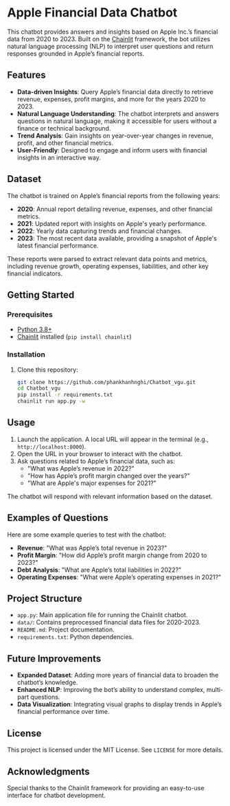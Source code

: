 # Apple Financial Data Chatbot

This chatbot provides answers and insights based on Apple Inc.’s financial data from 2020 to 2023. Built on the [Chainlit](https://www.chainlit.io/) framework, the bot utilizes natural language processing (NLP) to interpret user questions and return responses grounded in Apple’s financial reports.

## Features

- **Data-driven Insights**: Query Apple’s financial data directly to retrieve revenue, expenses, profit margins, and more for the years 2020 to 2023.
- **Natural Language Understanding**: The chatbot interprets and answers questions in natural language, making it accessible for users without a finance or technical background.
- **Trend Analysis**: Gain insights on year-over-year changes in revenue, profit, and other financial metrics.
- **User-Friendly**: Designed to engage and inform users with financial insights in an interactive way.

## Dataset

The chatbot is trained on Apple’s financial reports from the following years:
- **2020**: Annual report detailing revenue, expenses, and other financial metrics.
- **2021**: Updated report with insights on Apple's yearly performance.
- **2022**: Yearly data capturing trends and financial changes.
- **2023**: The most recent data available, providing a snapshot of Apple's latest financial performance.

These reports were parsed to extract relevant data points and metrics, including revenue growth, operating expenses, liabilities, and other key financial indicators.

## Getting Started

### Prerequisites

- [Python 3.8+](https://www.python.org/downloads/)
- [Chainlit](https://www.chainlit.io/) installed (`pip install chainlit`)

### Installation

1. Clone this repository:
   ```bash
   git clone https://github.com/phankhanhnghi/Chatbot_vgu.git
   cd Chatbot_vgu
   pip install -r requirements.txt
   chainlit run app.py -w
## Usage

1. Launch the application. A local URL will appear in the terminal (e.g., `http://localhost:8000`).
2. Open the URL in your browser to interact with the chatbot.
3. Ask questions related to Apple’s financial data, such as:
   - "What was Apple’s revenue in 2022?"
   - "How has Apple’s profit margin changed over the years?"
   - "What are Apple's major expenses for 2021?"

The chatbot will respond with relevant information based on the dataset.

## Examples of Questions

Here are some example queries to test with the chatbot:

- **Revenue**: "What was Apple’s total revenue in 2023?"
- **Profit Margin**: "How did Apple’s profit margin change from 2020 to 2023?"
- **Debt Analysis**: "What are Apple’s total liabilities in 2022?"
- **Operating Expenses**: "What were Apple’s operating expenses in 2021?"

## Project Structure

- `app.py`: Main application file for running the Chainlit chatbot.
- `data/`: Contains preprocessed financial data files for 2020-2023.
- `README.md`: Project documentation.
- `requirements.txt`: Python dependencies.

## Future Improvements

- **Expanded Dataset**: Adding more years of financial data to broaden the chatbot’s knowledge.
- **Enhanced NLP**: Improving the bot’s ability to understand complex, multi-part questions.
- **Data Visualization**: Integrating visual graphs to display trends in Apple’s financial performance over time.

## License

This project is licensed under the MIT License. See `LICENSE` for more details.

## Acknowledgments

Special thanks to the Chainlit framework for providing an easy-to-use interface for chatbot development.

